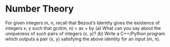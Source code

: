 # Number Theory

For given integers m, n, recall that Bezout’s Identity gives the existence of integers x, y such
that
gcd(m, n) = ax + by
(a) What can you say about the uniqueness of such pairs of integers (x, y)?
(b) Write a C++/Python program which outputs a pair (x, y) satisfying the above identity
for an input (m, n).
